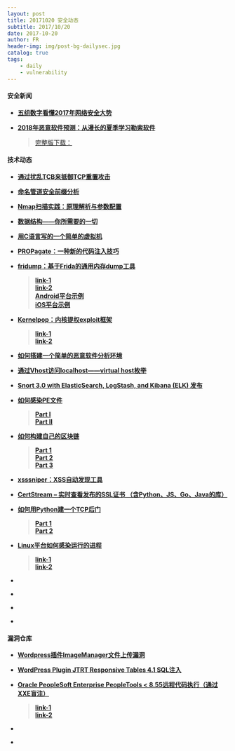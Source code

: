 ```yaml
---
layout: post
title: 20171020 安全动态
subtitle: 2017/10/20
date: 2017-10-20
author: FR
header-img: img/post-bg-dailysec.jpg
catalog: true
tags:
    - daily
    - vulnerability
---
```

#### 安全新闻
- **[五组数字看懂2017年网络安全大势](https://www.csoonline.com/article/3153707/security/top-5-cybersecurity-facts-figures-and-statistics-for-2017.html)**

- **[2018年恶意软件预测：从漫长的夏季学习勒索软件](https://nakedsecurity.sophos.com/2017/11/03/2018-malware-forecast-learning-from-the-long-summer-of-ransomware/)**  
    > [完整版下载：](https://www.sophos.com/en-us/en-us/medialibrary/PDFs/technical-papers/malware-forecast-2018.pdf?la=en)

#### 技术动态
- **[通过扰乱TCB来抵御TCP重置攻击](https://github.com/seclab-ucr/INTANG)**

- **[命名管道安全前缀分析](https://tyranidslair.blogspot.co.uk/2017/11/named-pipe-secure-prefixes.html)**

- **[Nmap扫描实践：原理解析与参数配置](http://www.kalitut.com/2017/11/nmap-scan-systems-for-open-ports.html)**

- **[数据结构——你所需要的一切](https://medium.freecodecamp.org/all-you-need-to-know-about-tree-data-structures-bceacb85490c)**

- **[用C语言写的一个简单的虚拟机](https://github.com/rmccullagh/como-lang-ng/blob/master/vm/simple.c)**

- **[PROPagate：一种新的代码注入技巧](http://www.hexacorn.com/blog/2017/11/03/propagate-a-new-code-injection-trick-64-bit-and-32-bit/)**

- **[fridump：基于Frida的通用内存dump工具](http://www.example.com/)**
    > **[ link-1 ](http://pentestcorner.com/introduction-to-fridump/)**  
    > **[ link-2 ](https://github.com/Nightbringer21/fridump)**  
    > **[Android平台示例](http://pentestcorner.com/fridump-android-examples/)**  
    > **[iOS平台示例](http://pentestcorner.com/fridump-ios-examples/)**

- **[Kernelpop：内核提权exploit框架](http://www.example.com/)**
    > **[ link-1 ](http://www.kitploit.com/2017/11/kernelpop-kernel-privilege-escalation.html )**  
    > **[ link-2 ](https://github.com/spencerdodd/kernelpop)**

- **[如何搭建一个简单的恶意软件分析环境](https://www.malwaretech.com/2017/11/creating-a-simple-free-malware-analysis-environment.html)**

- **[通过Vhost访问localhost——virtual host枚举](https://blog.securitybreached.org/2017/11/04/access-localhost-via-virtual-host-virtual-host-enumeration/)**

- **[Snort 3.0 with ElasticSearch, LogStash, and Kibana (ELK) 发布](http://blog.snort.org/2017/11/snort-30-with-elasticsearch-logstash.html)**

- **[如何感染PE文件](http://www.example.com/)**
    > **[ Part I ](https://0x00sec.org/t/pe-file-infection/401 )**  
    > **[ Part II ](https://0x00sec.org/t/pe-file-infection-part-ii/4135 )**

- **[如何构建自己的区块链](http://www.example.com/)**
    > **[ Part 1 ](https://bigishdata.com/2017/10/17/write-your-own-blockchain-part-1-creating-storing-syncing-displaying-mining-and-proving-work/)**  
    > **[ Part 2 ](https://bigishdata.com/2017/10/27/build-your-own-blockchain-part-2-syncing-chains-from-different-nodes/)**  
    > **[ Part 3 ](https://bigishdata.com/2017/11/02/build-your-own-blockchain-part-3-writing-nodes-that-mine/)**

- **[xsssniper：XSS自动发现工具](https://securityonline.info/xsssniper-automatic-xss-discovery-tool/)**

- **[CertStream – 实时查看发布的SSL证书 （含Python、JS、Go、Java的库）](https://certstream.calidog.io/)**

- **[如何用Python建一个TCP后门](http://www.example.com/)**
    > **[ Part 1 ](https://0x00sec.org/t/how-to-make-a-reverse-tcp-backdoor-in-python-part-1/1038)**  
    > **[ Part 2 ](https://0x00sec.org/t/how-to-make-a-reverse-tcp-backdoor-in-python-part-2/1040)**

- **[Linux平台如何感染运行的进程](http://www.example.com/)**
    > **[ link-1 ](https://0x00sec.org/t/linux-infecting-running-processes/1097 )**  
    > **[ link-2 ](https://github.com/0x00pf/0x00sec_code/tree/master/mem_inject )**

- **[]()**

- **[]()**

- **[]()**

- **[]()**

#### 漏洞仓库
- **[Wordpress插件ImageManager文件上传漏洞](https://cxsecurity.com/issue/WLB-2017110031)**

- **[WordPress Plugin JTRT Responsive Tables 4.1 SQL注入](https://www.exploit-db.com/exploits/43110/)**

- **[Oracle PeopleSoft Enterprise PeopleTools < 8.55远程代码执行（通过XXE盲注）](http://www.example.com/)**
    > **[ link-1 ](https://www.exploit-db.com/exploits/43114/ )**  
    > **[ link-2 ](https://www.ambionics.io/blog/oracle-peoplesoft-xxe-to-rce)**

- **[]()**

- **[]()**
